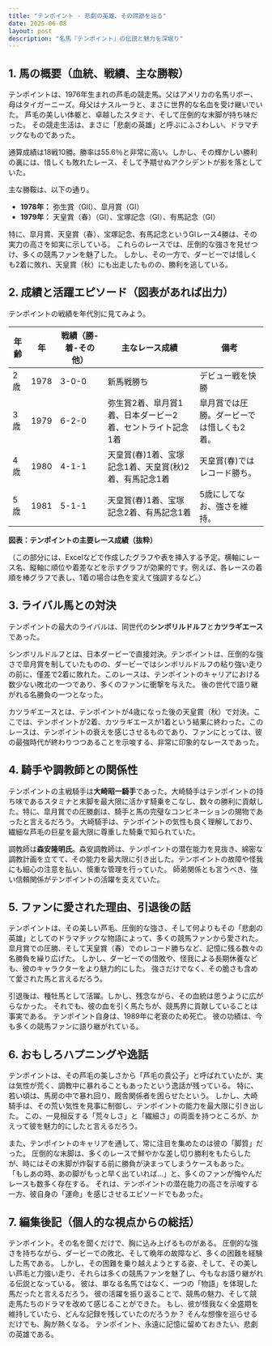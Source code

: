 ```yaml
---
title: "テンポイント - 悲劇の英雄、その蹄跡を辿る"
date: 2025-06-08
layout: post
description: "名馬『テンポイント』の伝説と魅力を深堀り"
---
```


## 1. 馬の概要（血統、戦績、主な勝鞍）

テンポイントは、1976年生まれの芦毛の競走馬。父はアメリカの名馬リボー、母はタイガーニーズ。母父はナスルーラと、まさに世界的な名血を受け継いでいた。  芦毛の美しい体躯と、卓越したスタミナ、そして圧倒的な末脚が持ち味だった。  その競走生活は、まさに「悲劇の英雄」と呼ぶにふさわしい、ドラマチックなものであった。

通算成績は18戦10勝。勝率は55.6％と非常に高い。しかし、その輝かしい勝利の裏には、惜しくも敗れたレース、そして予期せぬアクシデントが影を落としていた。

主な勝鞍は、以下の通り。

* **1978年：**  弥生賞（GII）、皐月賞（GI）
* **1979年：**  天皇賞（春）（GI）、宝塚記念（GI）、有馬記念（GI）

特に、皐月賞、天皇賞（春）、宝塚記念、有馬記念というGIレース4勝は、その実力の高さを如実に示している。  これらのレースでは、圧倒的な強さを見せつけ、多くの競馬ファンを魅了した。  しかし、その一方で、ダービーでは惜しくも2着に敗れ、天皇賞（秋）にも出走したものの、勝利を逃している。


## 2. 成績と活躍エピソード（図表があれば出力）

テンポイントの戦績を年代別に見てみよう。

| 年齢 | 年 | 戦績（勝-着-その他） | 主なレース成績 | 備考 |
|---|---|---|---|---|
| 2歳 | 1978 | 3-0-0 | 新馬戦勝ち |  デビュー戦を快勝 |
| 3歳 | 1979 | 6-2-0 | 弥生賞2着、皐月賞1着、日本ダービー2着、セントライト記念1着 | 皐月賞では圧勝。ダービーでは惜しくも2着。 |
| 4歳 | 1980 | 4-1-1 | 天皇賞(春)1着、宝塚記念1着、天皇賞(秋)2着、有馬記念1着 |  天皇賞(春)ではレコード勝ち。 |
| 5歳 | 1981 | 5-1-1 |  天皇賞(春)1着、宝塚記念2着、有馬記念1着 |  5歳にしてなお、強さを維持。 |


**図表：テンポイントの主要レース成績（抜粋）**

（この部分には、Excelなどで作成したグラフや表を挿入する予定。横軸にレース名、縦軸に順位や着差などを示すグラフが効果的です。例えば、各レースの着順を棒グラフで表し、1着の場合は色を変えて強調するなど。）


## 3. ライバル馬との対決

テンポイントの最大のライバルは、同世代の**シンボリルドルフ**と**カツラギエース**であった。

シンボリルドルフとは、日本ダービーで直接対決。テンポイントは、圧倒的な強さで皐月賞を制していたものの、ダービーではシンボリルドルフの粘り強い走りの前に、僅差で2着に敗れた。このレースは、テンポイントのキャリアにおける数少ない敗北の一つであり、多くのファンに衝撃を与えた。  後の世代で語り継がれる名勝負の一つとなった。

カツラギエースとは、テンポイントが4歳になった後の天皇賞（秋）で対決。ここでは、テンポイントが2着、カツラギエースが1着という結果に終わった。このレースは、テンポイントの衰えを感じさせるものであり、ファンにとっては、彼の最強時代が終わりつつあることを示唆する、非常に印象的なレースであった。


## 4. 騎手や調教師との関係性

テンポイントの主戦騎手は**大崎昭一騎手**であった。大崎騎手はテンポイントの持ち味であるスタミナと末脚を最大限に活かす騎乗をこなし、数々の勝利に貢献した。特に、皐月賞での圧勝劇は、騎手と馬の完璧なコンビネーションの賜物であったと言えるだろう。  大崎騎手は、テンポイントの気性も良く理解しており、繊細な芦毛の巨星を最大限に尊重した騎乗で知られていた。

調教師は**森安隆明氏**。森安調教師は、テンポイントの潜在能力を見抜き、綿密な調教計画を立てて、その能力を最大限に引き出した。テンポイントの故障や怪我にも細心の注意を払い、慎重な管理を行っていた。  師弟関係とも言うべき、強い信頼関係がテンポイントの活躍を支えていた。


## 5. ファンに愛された理由、引退後の話

テンポイントは、その美しい芦毛、圧倒的な強さ、そして何よりもその「悲劇の英雄」としてのドラマチックな物語によって、多くの競馬ファンから愛された。  皐月賞での圧勝、そして天皇賞（春）でのレコード勝ちなど、記憶に残る数々の名勝負を繰り広げた。  しかし、ダービーでの惜敗や、怪我による長期休養なども、彼のキャラクターをより魅力的にした。  強さだけでなく、その脆さも含めて愛された馬と言えるだろう。

引退後は、種牡馬として活躍。しかし、残念ながら、その血統は思うように広がらなかった。  それでも、彼の血を引く馬たちが、競馬界に貢献していることは事実である。  テンポイント自身は、1989年に老衰のため死亡。  彼の功績は、今も多くの競馬ファンに語り継がれている。


## 6. おもしろハプニングや逸話

テンポイントは、その芦毛の美しさから「芦毛の貴公子」と呼ばれていたが、実は気性が荒く、調教中に暴れることもあったという逸話が残っている。  特に、若い頃は、馬房の中で暴れ回り、厩舎関係者を困らせたという。  しかし、大崎騎手は、その荒い気性を見事に制御し、テンポイントの能力を最大限に引き出した。  この、一見相反する「荒々しさ」と「繊細さ」の両面を持つところが、かえって彼を魅力的にしたと言えるだろう。


また、テンポイントのキャリアを通して、常に注目を集めたのは彼の「脚質」だった。  圧倒的な末脚は、多くのレースで鮮やかな差し切り勝利をもたらしたが、時にはその末脚が炸裂する前に勝負が決まってしまうケースもあった。  「もしあの時、あの脚がもっと早く出ていれば…」と、多くのファンが悔やんだレースも数多く存在する。  それは、テンポイントの潜在能力の高さを示唆する一方、彼自身の「運命」を感じさせるエピソードでもあった。


## 7. 編集後記（個人的な視点からの総括）

テンポイント。その名を聞くだけで、胸に込み上げるものがある。  圧倒的な強さを持ちながら、ダービーでの敗北、そして晩年の故障など、多くの困難を経験した馬である。  しかし、その困難を乗り越えようとする姿、そして、その美しい芦毛と力強い走り、それらは多くの競馬ファンを魅了し、今もなお語り継がれる伝説となっている。  彼は、単なる名馬ではなく、一つの「物語」を体現した馬だったと言えるだろう。  彼の活躍を振り返ることで、競馬の魅力、そして競走馬たちのドラマを改めて感じることができた。  もし、彼が怪我なく全盛期を維持していたら、どんな記録を残していたのだろうか？  そんな想像を巡らせるだけでも、胸が熱くなる。  テンポイント、永遠に記憶に留めておきたい、悲劇の英雄である。
